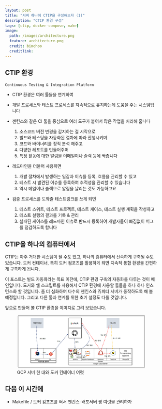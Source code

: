 ```yaml
---
layout: post
title: "서버 하나에 CTIP을 구성해보자 (1)"
description: "CTIP 환경 구성"
tags: [ctip, docker-compose, make]
image:
  path: /images/architecture.png
  feature: architecture.png
  credit: binchoo
  creditlink:
---
```

## CTIP 환경

`Continuous Testing & Integration Platform`

- CTIP 환경은 여러 툴들을 연계하여
- 개발 프로세스와 테스트 프로세스를 지속적으로 유지하는데 도움을 주는 시스템입니다
- 젠킨스와 같은 CI 툴을 중심으로 여러 도구가 붙어서 많은 작업을 처리해 줍니다

    1. 소스코드 버전 변경을 감지하는 걸 시작으로
    2. 빌드와 테스팅을 자동화된 절차에 따라 진행시키며
    3. 코드와 바이너리를 정적 분석 해주고
    4. 다양한 레포트를 만들어주며
    5. 특정 활동에 대한 알림을 이메일이나 슬랙 등에 쏴줍니다
- 레드마인을 더불어 사용하면
    1.  개발 절차에서 발생하는 일감과 이슈를 등록, 흐름을 관리할 수 있고
    2. 테스트 시 발견된 이슈를 등록하여 추적성을 관리할 수 있습니다
    3. 역시 메일이나 슬랙으로 알림을 날리는 것도 가능하고요
- 검증 프로세스를 도와줄 테스트링크를 쓰게 되면
    1. 테스트 스위트, 테스트 프로젝트, 테스트 케이스, 테스트 실행 계획을 작성하고
    2. 테스트 실행의 결과를 기록 & 관리
    3. 실패된 케이스를 레드마인 이슈로 반드시 등록하여 개발자들이 빠짐없이 버그를 점검하도록 합니다

## CTIP을 하나의 컴퓨터에서

CTIP는 아주 거대한 시스템이 될 수도 있고, 하나의 컴퓨터에서 신속하게 구축될 수도 있습니다. 도커 컨테이너, 특히 도커 컴포즈를 활용하게 되면 지속적 통합 환경을 간편하게 구축하게 됩니다.

이 포스트는 빌드 자동화라는 목표 이전에, CTIP 환경 구축의 자동화를 다루는 것이 메인입니다.  도커와 쉘 스크립트를 사용해서 CTIP 환경에 사용할 툴들을 하나 하나 인스턴스화 할 것입니다. 좀 더 심화하여 다수의 젠킨스와 쥬피터 서버가 동작하도록 해 볼 예정입니다. 그리고 다른 툴과 연계를 위한 초기 설정도 다룰 것입니다.

앞으로 만들어 볼 CTIP 환경을 이미지로 그려 보았습니다.

<figure>
	<a href="/images/architecture.png"><img src="/images/architecture.png" /></a>
	<figcaption>GCP 서버 한 대와 도커 컨테이너 여럿</figcaption>
</figure>

## 다음 이 시간에

- Makefile / 도커 컴포즈를 써서 젠킨스-배포서버 쌍 여럿을 관리하자